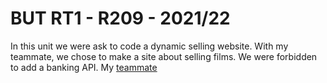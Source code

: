 # BUT RT1 - R209 - 2021/22
In this unit we were ask to code a dynamic selling website. With my teammate, we chose to make a site about selling films.
We were forbidden to add a banking API.
My [teammate](https://github.com/Oreo81)
